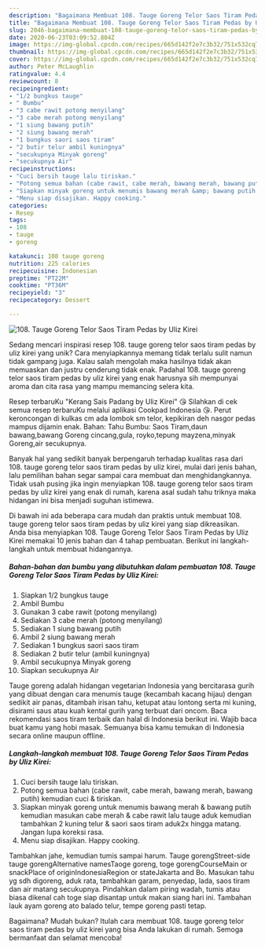 ```yaml
---
description: "Bagaimana Membuat 108. Tauge Goreng Telor Saos Tiram Pedas by Uliz Kirei, Bisa Manjain Lidah"
title: "Bagaimana Membuat 108. Tauge Goreng Telor Saos Tiram Pedas by Uliz Kirei, Bisa Manjain Lidah"
slug: 2046-bagaimana-membuat-108-tauge-goreng-telor-saos-tiram-pedas-by-uliz-kirei-bisa-manjain-lidah
date: 2020-06-23T03:09:52.804Z
image: https://img-global.cpcdn.com/recipes/665d142f2e7c3b32/751x532cq70/108-tauge-goreng-telor-saos-tiram-pedas-by-uliz-kirei-foto-resep-utama.jpg
thumbnail: https://img-global.cpcdn.com/recipes/665d142f2e7c3b32/751x532cq70/108-tauge-goreng-telor-saos-tiram-pedas-by-uliz-kirei-foto-resep-utama.jpg
cover: https://img-global.cpcdn.com/recipes/665d142f2e7c3b32/751x532cq70/108-tauge-goreng-telor-saos-tiram-pedas-by-uliz-kirei-foto-resep-utama.jpg
author: Peter McLaughlin
ratingvalue: 4.4
reviewcount: 8
recipeingredient:
- "1/2 bungkus tauge"
- " Bumbu"
- "3 cabe rawit potong menyilang"
- "3 cabe merah potong menyilang"
- "1 siung bawang putih"
- "2 siung bawang merah"
- "1 bungkus saori saos tiram"
- "2 butir telur ambil kuningnya"
- "secukupnya Minyak goreng"
- "secukupnya Air"
recipeinstructions:
- "Cuci bersih tauge lalu tiriskan."
- "Potong semua bahan (cabe rawit, cabe merah, bawang merah, bawang putih) kemudian cuci &amp; tiriskan."
- "Siapkan minyak goreng untuk menumis bawang merah &amp; bawang putih kemudian masukan cabe merah &amp; cabe rawit lalu tauge aduk kemudian tambahkan 2 kuning telur &amp; saori saos tiram aduk2x hingga matang. Jangan lupa koreksi rasa."
- "Menu siap disajikan. Happy cooking."
categories:
- Resep
tags:
- 108
- tauge
- goreng

katakunci: 108 tauge goreng 
nutrition: 225 calories
recipecuisine: Indonesian
preptime: "PT22M"
cooktime: "PT36M"
recipeyield: "3"
recipecategory: Dessert

---
```



![108. Tauge Goreng Telor Saos Tiram Pedas by Uliz Kirei](https://img-global.cpcdn.com/recipes/665d142f2e7c3b32/751x532cq70/108-tauge-goreng-telor-saos-tiram-pedas-by-uliz-kirei-foto-resep-utama.jpg)

Sedang mencari inspirasi resep 108. tauge goreng telor saos tiram pedas by uliz kirei yang unik? Cara menyiapkannya memang tidak terlalu sulit namun tidak gampang juga. Kalau salah mengolah maka hasilnya tidak akan memuaskan dan justru cenderung tidak enak. Padahal 108. tauge goreng telor saos tiram pedas by uliz kirei yang enak harusnya sih mempunyai aroma dan cita rasa yang mampu memancing selera kita.

Resep terbaruKu &#34;Kerang Sais Padang by Uliz Kirei&#34; 😘 Silahkan di cek semua resep terbaruKu melalui aplikasi Cookpad Indonesia 😘. Perut keroncongan di kulkas cm ada lombok sm telor, kepikiran deh nasgor pedas mampus dijamin enak. Bahan: Tahu Bumbu: Saos Tiram,daun bawang,bawang Goreng cincang,gula, royko,tepung mayzena,minyak Goreng,air secukupnya.

Banyak hal yang sedikit banyak berpengaruh terhadap kualitas rasa dari 108. tauge goreng telor saos tiram pedas by uliz kirei, mulai dari jenis bahan, lalu pemilihan bahan segar sampai cara membuat dan menghidangkannya. Tidak usah pusing jika ingin menyiapkan 108. tauge goreng telor saos tiram pedas by uliz kirei yang enak di rumah, karena asal sudah tahu triknya maka hidangan ini bisa menjadi suguhan istimewa.


Di bawah ini ada beberapa cara mudah dan praktis untuk membuat 108. tauge goreng telor saos tiram pedas by uliz kirei yang siap dikreasikan. Anda bisa menyiapkan 108. Tauge Goreng Telor Saos Tiram Pedas by Uliz Kirei memakai 10 jenis bahan dan 4 tahap pembuatan. Berikut ini langkah-langkah untuk membuat hidangannya.

<!--inarticleads1-->

##### Bahan-bahan dan bumbu yang dibutuhkan dalam pembuatan 108. Tauge Goreng Telor Saos Tiram Pedas by Uliz Kirei:

1. Siapkan 1/2 bungkus tauge
1. Ambil  Bumbu
1. Gunakan 3 cabe rawit (potong menyilang)
1. Sediakan 3 cabe merah (potong menyilang)
1. Sediakan 1 siung bawang putih
1. Ambil 2 siung bawang merah
1. Sediakan 1 bungkus saori saos tiram
1. Sediakan 2 butir telur (ambil kuningnya)
1. Ambil secukupnya Minyak goreng
1. Siapkan secukupnya Air


Tauge goreng adalah hidangan vegetarian Indonesia yang bercitarasa gurih yang dibuat dengan cara menumis tauge (kecambah kacang hijau) dengan sedikit air panas, ditambah irisan tahu, ketupat atau lontong serta mi kuning, disirami saus atau kuah kental gurih yang terbuat dari oncom. Baca rekomendasi saos tiram terbaik dan halal di Indonesia berikut ini. Wajib baca buat kamu yang hobi masak. Semuanya bisa kamu temukan di Indonesia secara online maupun offline. 

<!--inarticleads2-->

##### Langkah-langkah membuat 108. Tauge Goreng Telor Saos Tiram Pedas by Uliz Kirei:

1. Cuci bersih tauge lalu tiriskan.
1. Potong semua bahan (cabe rawit, cabe merah, bawang merah, bawang putih) kemudian cuci &amp; tiriskan.
1. Siapkan minyak goreng untuk menumis bawang merah &amp; bawang putih kemudian masukan cabe merah &amp; cabe rawit lalu tauge aduk kemudian tambahkan 2 kuning telur &amp; saori saos tiram aduk2x hingga matang. Jangan lupa koreksi rasa.
1. Menu siap disajikan. Happy cooking.


Tambahkan jahe, kemudian tumis sampai harum. Tauge gorengStreet-side tauge gorengAlternative namesTaoge goreng, toge gorengCourseMain or snackPlace of originIndonesiaRegion or stateJakarta and Bo. Masukan tahu yg sdh digoreng, aduk rata, tambahkan garam, penyedap, lada, saos tiram dan air matang secukupnya. Pindahkan dalam piring wadah, tumis atau biasa dikenal cah toge siap disantap untuk makan siang hari ini. Tambahan lauk ayam goreng ato balado telur, tempe goreng pasti tetap. 

Bagaimana? Mudah bukan? Itulah cara membuat 108. tauge goreng telor saos tiram pedas by uliz kirei yang bisa Anda lakukan di rumah. Semoga bermanfaat dan selamat mencoba!

